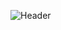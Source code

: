 ![Header](https://user-images.githubusercontent.com/81974552/191335680-efdf2984-1f70-4c77-a7d4-6c59c84b02a5.png)
